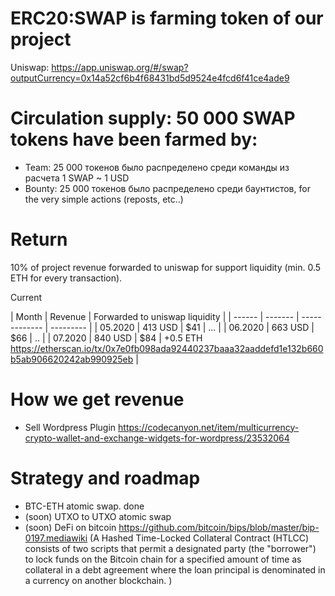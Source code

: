 # ERC20:SWAP is farming token of our project

Uniswap: https://app.uniswap.org/#/swap?outputCurrency=0x14a52cf6b4f68431bd5d9524e4fcd6f41ce4ade9 

# Сirculation supply: 50 000 SWAP tokens have been farmed by: 
 - Team: 25 000 токенов было распределено среди команды из расчета  1 SWAP ~ 1 USD
 - Bounty: 25 000 токенов было распределено среди баунтистов, for the very simple actions (reposts, etc..)

# Return
10% of project revenue forwarded to uniswap for support liquidity (min. 0.5 ETH for every transaction). 

Current 

| Month   | Revenue | Forwarded to uniswap liquidity | 
| ------  | ------- | ------------- | --------- |
| 05.2020 | 413 USD | $41 | ... |
| 06.2020 | 663 USD | $66 | .. |
| 07.2020 | 840 USD | $84 | +0.5 ETH https://etherscan.io/tx/0x7e0fb098ada92440237baaa32aaddefd1e132b660b5ab906620242ab990925eb  |

# How we get revenue
- Sell Wordpress Plugin https://codecanyon.net/item/multicurrency-crypto-wallet-and-exchange-widgets-for-wordpress/23532064 

# Strategy and roadmap 
- BTC-ETH atomic swap. done
- (soon) UTXO to UTXO atomic swap
- (soon) DeFi on bitcoin https://github.com/bitcoin/bips/blob/master/bip-0197.mediawiki  (A Hashed Time-Locked Collateral Contract (HTLCC) consists of two scripts that permit a designated party (the "borrower") to lock funds on the Bitcoin chain for a specified amount of time as collateral in a debt agreement where the loan principal is denominated in a currency on another blockchain. )
